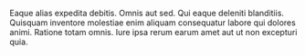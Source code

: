 Eaque alias expedita debitis. Omnis aut sed. Qui eaque deleniti blanditiis. Quisquam inventore molestiae enim aliquam consequatur labore qui dolores animi. Ratione totam omnis. Iure ipsa rerum earum amet aut ut non excepturi quia.